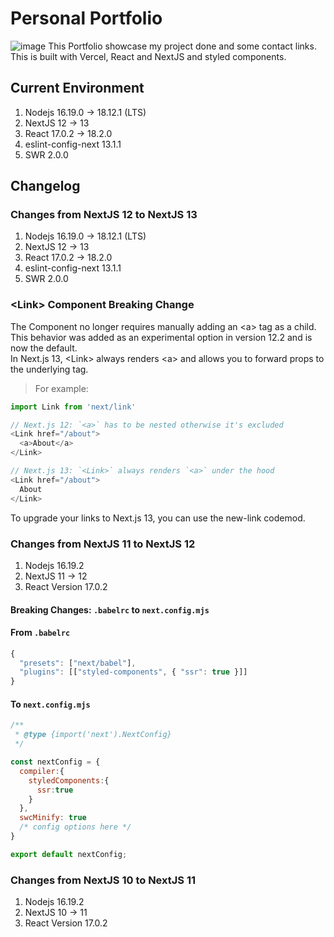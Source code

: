 # Personal Portfolio
![image](https://user-images.githubusercontent.com/33037271/215802614-e4822551-3e01-48dd-9175-1751bf7f6611.png)
This Portfolio showcase my project done and some contact links. This is built with Vercel, React and NextJS and styled components.

## Current Environment
1. Nodejs 16.19.0 -> 18.12.1 (LTS)
2. NextJS 12 -> 13
3. React 17.0.2 -> 18.2.0
4. eslint-config-next 13.1.1
5. SWR 2.0.0

## Changelog
### Changes from NextJS 12 to NextJS 13
1. Nodejs 16.19.0 -> 18.12.1 (LTS)
2. NextJS 12 -> 13
3. React 17.0.2 -> 18.2.0
4. eslint-config-next 13.1.1
5. SWR 2.0.0
### \<Link\> Component Breaking Change
The <Link> Component no longer requires manually adding an \<a\> tag as a child. <br />
This behavior was added as an experimental option in version 12.2 and is now the default. <br>
In Next.js 13, \<Link\> always renders \<a\> and allows you to forward props to the underlying tag.

> For example:
```javascript
import Link from 'next/link'

// Next.js 12: `<a>` has to be nested otherwise it's excluded
<Link href="/about">
  <a>About</a>
</Link>

// Next.js 13: `<Link>` always renders `<a>` under the hood
<Link href="/about">
  About
</Link>
```
To upgrade your links to Next.js 13, you can use the new-link codemod.
### Changes from NextJS 11 to NextJS 12
1. Nodejs 16.19.2
2. NextJS 11 -> 12
3. React Version 17.0.2
#### Breaking Changes: `.babelrc` to `next.config.mjs`
#### From `.babelrc`
```javascript
{
  "presets": ["next/babel"],
  "plugins": [["styled-components", { "ssr": true }]]
}
```
#### To `next.config.mjs`
```javascript
/**
 * @type {import('next').NextConfig}
 */

const nextConfig = {
  compiler:{
    styledComponents:{
      ssr:true
    }
  },
  swcMinify: true
  /* config options here */
}

export default nextConfig;
```

### Changes from NextJS 10 to NextJS 11
1. Nodejs 16.19.2
2. NextJS 10 -> 11
3. React Version 17.0.2

